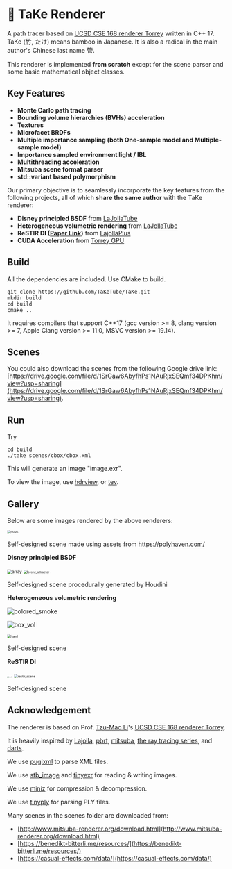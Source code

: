 # 🎍 TaKe Renderer

A path tracer based on [UCSD CSE 168 renderer Torrey](https://github.com/BachiLi/torrey_public) written in C++ 17. TaKe (竹, たけ) means bamboo in Japanese. It is also a radical in the main author's Chinese last name 管.

This renderer is implemented **from scratch** except for the scene parser and some basic mathematical object classes.

## Key Features

- **Monte Carlo path tracing**
- **Bounding volume hierarchies (BVHs) acceleration**
- **Textures**
- **Microfacet BRDFs**
- **Multiple importance sampling (both One-sample model and Multiple-sample model)**
- **Importance sampled environment light / IBL**
- **Multithreading acceleration**
- **Mitsuba scene format parser**
- **std::variant based polymorphism**

Our primary objective is to seamlessly incorporate the key features from the following projects, all of which **share the same author** with the TaKe renderer:

- **Disney principled BSDF** from [LaJollaTube](https://www.notion.so/LaJollaTube-f13182165ce847088a16b02712a69625?pvs=21)
- **Heterogeneous volumetric rendering** from [LaJollaTube](https://www.notion.so/LaJollaTube-f13182165ce847088a16b02712a69625?pvs=21)
- **ReSTIR DI ([Paper Link](https://research.nvidia.com/publication/2020-07_spatiotemporal-reservoir-resampling-real-time-ray-tracing-dynamic-direct))** from [LajollaPlus](https://www.notion.so/9ec9673eb9c14b44b803a74e797f8dcd?pvs=21)
- **CUDA Acceleration** from [Torrey GPU](https://www.notion.so/53a7a9702ec343d1859a112f0f8d1d84?pvs=21)

## Build

All the dependencies are included. Use CMake to build.

```
git clone https://github.com/TaKeTube/TaKe.git
mkdir build
cd build
cmake ..
```

It requires compilers that support C++17 (gcc version >= 8, clang version >= 7, Apple Clang version >= 11.0, MSVC version >= 19.14).

## Scenes

You could also download the scenes from the following Google drive link: 
[https://drive.google.com/file/d/1SrGaw6AbyfhPs1NAuRjxSEQmf34DPKhm/view?usp=sharing](https://drive.google.com/file/d/1SrGaw6AbyfhPs1NAuRjxSEQmf34DPKhm/view?usp=sharing).

## Run

Try 

```
cd build
./take scenes/cbox/cbox.xml
```

This will generate an image "image.exr".

To view the image, use [hdrview](https://github.com/wkjarosz/hdrview), or [tev](https://github.com/Tom94/tev).

## Gallery

Below are some images rendered by the above renderers:

<img src="gallery\room.png" alt="room" style="zoom: 50%;" />

Self-designed scene made using assets from https://polyhaven.com/

**Disney principled BSDF**

<img src="gallery\array.png" alt="array" style="zoom: 67%;" />

<img src="gallery\lorenz_attractor.png" alt="lorenz_attractor" style="zoom:50%;" />

Self-designed scene procedurally generated by Houdini

**Heterogeneous volumetric rendering**

![colored_smoke](.\gallery\colored_smoke.png)

![box_vol](.\gallery\box_vol.png)

<img src="gallery\hand.png" alt="hand" style="zoom:50%;" />

Self-designed scene

**ReSTIR DI**

<img src="gallery\restir.png" alt="restir" style="zoom: 25%;" />

<img src="gallery\restir_scene.png" alt="restir_scene" style="zoom: 50%;" />

Self-designed scene

## Acknowledgement

The renderer is based on Prof. [Tzu-Mao Li](https://cseweb.ucsd.edu/~tzli/)'s [UCSD CSE 168 renderer Torrey](https://github.com/BachiLi/torrey_public).

It is heavily inspired by [Lajolla](https://github.com/BachiLi/lajolla_public), [pbrt](https://pbr-book.org/), [mitsuba](http://www.mitsuba-renderer.org/index_old.html), [the ray tracing series](https://raytracing.github.io/), and [darts](https://cs87-dartmouth.github.io/Fall2022/darts-overview.html).

We use [pugixml](https://pugixml.org/) to parse XML files.

We use [stb_image](https://github.com/nothings/stb) and [tinyexr](https://github.com/syoyo/tinyexr) for reading & writing images.

We use [miniz](https://github.com/richgel999/miniz) for compression & decompression.

We use [tinyply](https://github.com/ddiakopoulos/tinyply) for parsing PLY files.

Many scenes in the scenes folder are downloaded from:

- [http://www.mitsuba-renderer.org/download.html](http://www.mitsuba-renderer.org/download.html)
- [https://benedikt-bitterli.me/resources/](https://benedikt-bitterli.me/resources/)
- [https://casual-effects.com/data/](https://casual-effects.com/data/)
